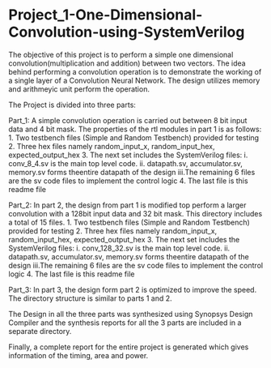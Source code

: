 # Project_1-One-Dimensional-Convolution-using-SystemVerilog

The objective of this project is to perform a simple one dimensional convolution(multiplication and addition) between two vectors. 
The idea behind performing a convolution operation is to demonstrate the working of a single layer of a Convolution Neural Network. 
The design utilizes memory and arithmeyic unit perform the operation. 

The Project is divided into three parts:

Part_1: A simple convolution operation is carried out between 8 bit input data and 4 bit mask. The properties of the rtl modules in part 1 is as follows:
	1. Two testbench files (Simple and Random Testbench) provided for testing
	2. Three hex files namely random_input_x, random_input_hex, expected_output_hex
	3. The next set includes the SystemVerilog files:
   		i.  conv_8_4.sv is the main top level code.
   		ii. datapath.sv, accumulator.sv, memory.sv forms theentire datapath of the design
   		iii.The remaining 6 files are the sv code files to implement the control logic
	4. The last file is this readme file

Part_2: In part 2, the design from part 1 is modified top perform a larger convolution with a 128bit input data and 32 bit mask. 
	This directory includes a total of 15 files.
	1. Two testbench files (Simple and Random Testbench) provided for testing
	2. Three hex files namely random_input_x, random_input_hex, expected_output_hex
	3. The next set includes the SystemVerilog files:
   		i.  conv_128_32.sv is the main top level code.
   		ii. datapath.sv, accumulator.sv, memory.sv forms theentire datapath of the design
   		iii.The remaining 6 files are the sv code files to implement the control logic
	4. The last file is this readme file

Part_3: In part 3, the design form part 2 is optimized to improve the speed. The directory structure is similar to parts 1 and 2. 

The Design in all the three parts was synthesized using Synopsys Design Compiler and the synthesis reports for all the 3 parts are included in a separate directory. 

Finally, a complete report for the entire project is generated which gives information of the timing, area and power.